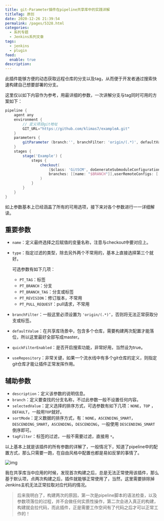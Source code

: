 ```yaml
---
title: git-Parameter插件在pipeline共享库中的实践详解
titleTag: 原创
date: 2020-12-26 21:39:54
permalink: /pages/5328.html
categories: 
  - 系列专题
  - Jenkins系列文章
tags: 
  - jenkins
  - plugin
feed: 
  enable: true
description: 
---
```


此插件能够方便的动态获取远程仓库的分支以及tag，从而便于开发者通过搜索快速构建自己想要部署的分支。

这里仅以如下内容作为参考，用最详细的参数，一次讲解分支与tag同时可用的方案如下：

```groovy
pipeline {
    agent any
    environment {
        // 定义项目git地址
        GIT_URL="https://github.com/klimas7/exampleA.git"
    }
    parameters {
        gitParameter (branch:'', branchFilter: 'origin/(.*)', defaultValue: 'master', description: '选择将要构建的分支', name: 'BRANCH', quickFilterEnabled: true, selectedValue: 'TOP', sortMode: 'DESCENDING_SMART', tagFilter: '*', type: 'PT_BRANCH_TAG', useRepository: env.GIT_URL)
    }
    stages {
        stage('Example') {
            steps {
                checkout(
                    [$class: 'GitSCM', doGenerateSubmoduleConfigurations: false, submoduleCfg: [], extensions: [[$class: 'CloneOption', depth: 1, noTags: false, reference: '', shallow: true]],
                    branches: [[name: "$BRANCH"]],userRemoteConfigs: [[url: "${env.GIT_URL}", credentialsId: "cicd-pass"]]]
                )
            }
        }
    }
}
```

如上参数基本上已经涵盖了所有的可用选项，接下来对各个参数进行一一详细解读。

## 重要参数

- `name`：定义最终选择之后赋值的变量名称，注意与checkout中要对应上。

- `type`：指定过滤的类型，除去另外两个不常用的，基本上直接选择第三个就好。

  可选参数有如下几项：

  - `PT_TAG`：标签
  - `PT_BRANCH`：分支
  - `PT_BRANCH_TAG`：分支或标签
  - `PT_REVISION`：修订版本，不常用
  - `PT_PULL_REQUEST`：pull请求，不常用

- `branchFilter`：一般这里必须设置为 `'origin/(.*)’`，否则将无法正常获取分支或标签。

- `defaultValue`：在共享库场景中，包含多个仓库，需要构建两次配置才能落位，所以这里最好全部写成master。

- `quickFilterEnabled`：是否开启搜索功能，非常好用，当然设为true。

- `useRepository`：非常关键，如果一个流水线中有多个git仓库的定义，则指定git仓库才能让插件正常发挥作用。

## 辅助参数

- `description`：定义该参数的说明信息。
- `branch`：定义要查找的分支名称，不过此参数一般不设置任何内容。
- `selectedValue`：定义选择的排序方式，可选参数有如下几项：`NONE`，`TOP` ，`DEFAULT`，一般用`TOP`就好。
- `sortMode`：定义数据的排序方式，有：`NONE`，`ASCENDING_SMART`，`DESCENDING_SMART`，`ASCENDING`，`DESCENDING`，一般使用 `DESCENDING_SMART`倒序即可。
- `tagFilter`：标签的过滤，一般不需要过滤，直接用 `*`。

以上基本上就是该插件的所有参数的详解了，一般情况下，知道了pipeline中的配置方式，那么只需要一跑，在自由风格中配置也都是易如反掌的事情了。

![img](http://t.eryajf.net/imgs/2021/09/55c37bd85e27c4cb.jpg)

我在共享库当中应用的时候，发现首次构建之后，总是无法正常使用该插件，那么基于默认项，点两次构建之后，插件就能够正常使用了，当然，这里需要排除掉Jenkins主机无法正常拉取对应代码的情况。

> 后来我明白了，构建两次的原因，第一次是pipeline脚本的语法检查，以及参数项落位的过程，并不会做任何实质性操作，第二次会进入真正的构建，构建就会拉代码，而此插件，正是需要工作空间有了代码之后才可以正常工作的！
